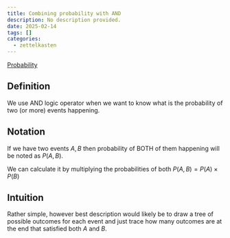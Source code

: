 ```yaml
---
title: Combining probability with AND
description: No description provided.
date: 2025-02-14
tags: []
categories:
  - zettelkasten
---
```


[Probability](Probability.md)

## Definition

We use AND logic operator when we want to know what is the probability of two (or more) events happening.

## Notation

If we have two events $A,B$ then probability of BOTH of them happening will be noted as $P(A,B)$.

We can calculate it by multiplying the probabilities of both $P(A,B) = P(A) \times P(B)$

## Intuition

Rather simple, however best description would likely be to draw a tree of possible outcomes for each event and just trace how many outcomes are at the end that satisfied both $A$ and $B$.
